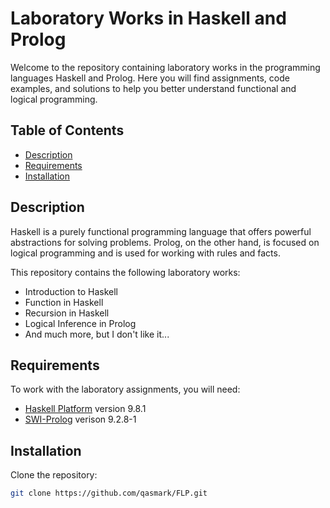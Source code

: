 # Laboratory Works in Haskell and Prolog

Welcome to the repository containing laboratory works in the programming languages Haskell and Prolog. Here you will find assignments, code examples, and solutions to help you better understand functional and logical programming.

## Table of Contents

- [Description](#description)
- [Requirements](#requirements)
- [Installation](#installation)

## Description

Haskell is a purely functional programming language that offers powerful abstractions for solving problems. Prolog, on the other hand, is focused on logical programming and is used for working with rules and facts.

This repository contains the following laboratory works:

- Introduction to Haskell
- Function in Haskell
- Recursion in Haskell
- Logical Inference in Prolog
- And much more, but I don't like it...

## Requirements

To work with the laboratory assignments, you will need:

- [Haskell Platform](https://www.haskell.org/downloads/) version 9.8.1
- [SWI-Prolog](https://www.swi-prolog.org/) verison 9.2.8-1

## Installation

Clone the repository:
   ```bash
   git clone https://github.com/qasmark/FLP.git
   ```
